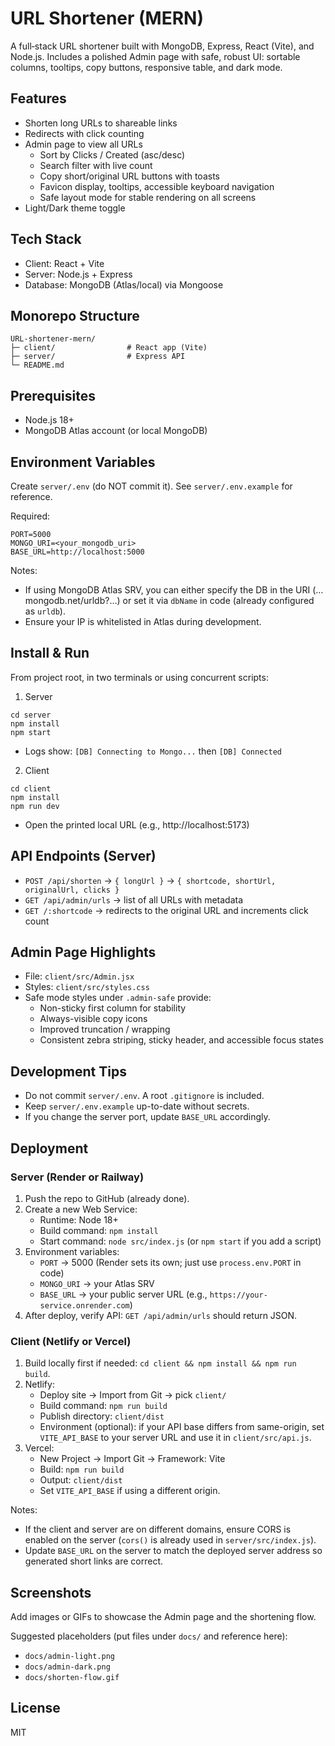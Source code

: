 # URL Shortener (MERN)

A full‑stack URL shortener built with MongoDB, Express, React (Vite), and Node.js.
Includes a polished Admin page with safe, robust UI: sortable columns, tooltips, copy buttons, responsive table, and dark mode.

## Features
- Shorten long URLs to shareable links
- Redirects with click counting
- Admin page to view all URLs
  - Sort by Clicks / Created (asc/desc)
  - Search filter with live count
  - Copy short/original URL buttons with toasts
  - Favicon display, tooltips, accessible keyboard navigation
  - Safe layout mode for stable rendering on all screens
- Light/Dark theme toggle

## Tech Stack
- Client: React + Vite
- Server: Node.js + Express
- Database: MongoDB (Atlas/local) via Mongoose

## Monorepo Structure
```
URL-shortener-mern/
├─ client/                # React app (Vite)
├─ server/                # Express API
└─ README.md
```

## Prerequisites
- Node.js 18+
- MongoDB Atlas account (or local MongoDB)

## Environment Variables
Create `server/.env` (do NOT commit it). See `server/.env.example` for reference.

Required:
```
PORT=5000
MONGO_URI=<your_mongodb_uri>
BASE_URL=http://localhost:5000
```
Notes:
- If using MongoDB Atlas SRV, you can either specify the DB in the URI (…mongodb.net/urldb?…) or set it via `dbName` in code (already configured as `urldb`).
- Ensure your IP is whitelisted in Atlas during development.

## Install & Run
From project root, in two terminals or using concurrent scripts:

1) Server
```
cd server
npm install
npm start
```
- Logs show: `[DB] Connecting to Mongo...` then `[DB] Connected`

2) Client
```
cd client
npm install
npm run dev
```
- Open the printed local URL (e.g., http://localhost:5173)

## API Endpoints (Server)
- `POST /api/shorten` → `{ longUrl }` → `{ shortcode, shortUrl, originalUrl, clicks }`
- `GET /api/admin/urls` → list of all URLs with metadata
- `GET /:shortcode` → redirects to the original URL and increments click count

## Admin Page Highlights
- File: `client/src/Admin.jsx`
- Styles: `client/src/styles.css`
- Safe mode styles under `.admin-safe` provide:
  - Non-sticky first column for stability
  - Always-visible copy icons
  - Improved truncation / wrapping
  - Consistent zebra striping, sticky header, and accessible focus states

## Development Tips
- Do not commit `server/.env`. A root `.gitignore` is included.
- Keep `server/.env.example` up-to-date without secrets.
- If you change the server port, update `BASE_URL` accordingly.

## Deployment

### Server (Render or Railway)
1. Push the repo to GitHub (already done).
2. Create a new Web Service:
   - Runtime: Node 18+
   - Build command: `npm install`
   - Start command: `node src/index.js` (or `npm start` if you add a script)
3. Environment variables:
   - `PORT` → 5000 (Render sets its own; just use `process.env.PORT` in code)
   - `MONGO_URI` → your Atlas SRV
   - `BASE_URL` → your public server URL (e.g., `https://your-service.onrender.com`)
4. After deploy, verify API: `GET /api/admin/urls` should return JSON.

### Client (Netlify or Vercel)
1. Build locally first if needed: `cd client && npm install && npm run build`.
2. Netlify:
   - Deploy site → Import from Git → pick `client/`
   - Build command: `npm run build`
   - Publish directory: `client/dist`
   - Environment (optional): if your API base differs from same-origin, set `VITE_API_BASE` to your server URL and use it in `client/src/api.js`.
3. Vercel:
   - New Project → Import Git → Framework: Vite
   - Build: `npm run build`
   - Output: `client/dist`
   - Set `VITE_API_BASE` if using a different origin.

Notes:
- If the client and server are on different domains, ensure CORS is enabled on the server (`cors()` is already used in `server/src/index.js`).
- Update `BASE_URL` on the server to match the deployed server address so generated short links are correct.

## Screenshots
Add images or GIFs to showcase the Admin page and the shortening flow.

Suggested placeholders (put files under `docs/` and reference here):
- `docs/admin-light.png`
- `docs/admin-dark.png`
- `docs/shorten-flow.gif`

## License
MIT
